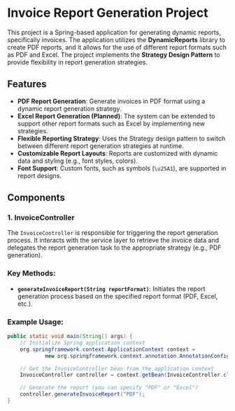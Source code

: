 # Invoice Report Generation Project

This project is a Spring-based application for generating dynamic reports, specifically invoices. The application utilizes the **DynamicReports** library to create PDF reports, and it allows for the use of different report formats such as PDF and Excel. The project implements the **Strategy Design Pattern** to provide flexibility in report generation strategies.

## Features

- **PDF Report Generation**: Generate invoices in PDF format using a dynamic report generation strategy.
- **Excel Report Generation (Planned)**: The system can be extended to support other report formats such as Excel by implementing new strategies.
- **Flexible Reporting Strategy**: Uses the Strategy design pattern to switch between different report generation strategies at runtime.
- **Customizable Report Layouts**: Reports are customized with dynamic data and styling (e.g., font styles, colors).
- **Font Support**: Custom fonts, such as symbols (`\u25A1`), are supported in report designs.

## Components

### 1. **InvoiceController**

The `InvoiceController` is responsible for triggering the report generation process. It interacts with the service layer to retrieve the invoice data and delegates the report generation task to the appropriate strategy (e.g., PDF generation).

### Key Methods:
- **`generateInvoiceReport(String reportFormat)`**: Initiates the report generation process based on the specified report format (PDF, Excel, etc.).

### Example Usage:

```java
public static void main(String[] args) {
    // Initialize Spring application context
    org.springframework.context.ApplicationContext context =
            new org.springframework.context.annotation.AnnotationConfigApplicationContext("dz.protid.it");

    // Get the InvoiceController bean from the application context
    InvoiceController controller = context.getBean(InvoiceController.class);

    // Generate the report (you can specify "PDF" or "Excel")
    controller.generateInvoiceReport("PDF");
}
